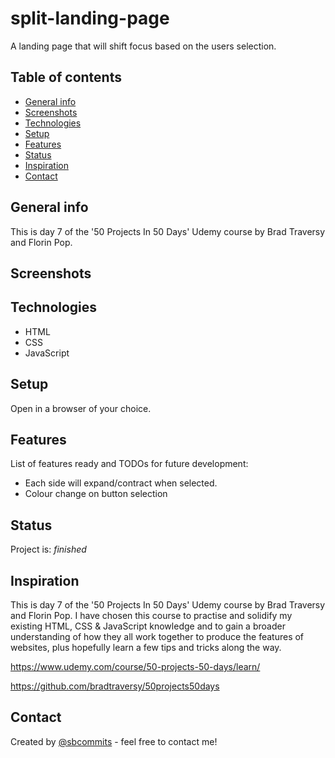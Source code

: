 # split-landing-page

A landing page that will shift focus based on the users selection.

## Table of contents

- [General info](#general-info)
- [Screenshots](#screenshots)
- [Technologies](#technologies)
- [Setup](#setup)
- [Features](#features)
- [Status](#status)
- [Inspiration](#inspiration)
- [Contact](#contact)

## General info

This is day 7 of the '50 Projects In 50 Days' Udemy course by Brad Traversy and Florin Pop.

## Screenshots

## Technologies

- HTML
- CSS
- JavaScript

## Setup

Open in a browser of your choice.

## Features

List of features ready and TODOs for future development:

- Each side will expand/contract when selected.
- Colour change on button selection

## Status

Project is: _finished_

## Inspiration

This is day 7 of the '50 Projects In 50 Days' Udemy course by Brad Traversy and Florin Pop.
I have chosen this course to practise and solidify my existing HTML, CSS & JavaScript knowledge and to gain a broader understanding of how they all work together to produce the features of websites, plus hopefully learn a few tips and tricks along the way.

https://www.udemy.com/course/50-projects-50-days/learn/

https://github.com/bradtraversy/50projects50days

## Contact

Created by [@sbcommits](https://github.com/sbcommits/) - feel free to contact me!
